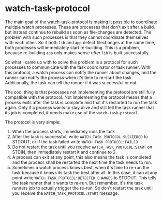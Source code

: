 # watch-task-protocol

The main goal of the watch-task-protocol is making it possible to coordinate multiple watch processes. These are processes that don't exit after a build, but instead continue to rebuild as soon as file-changes are detected. The problem with such processes is that they cannot coordinate themselves with each other. So if both `lib` and `app` detect filechanges at the same time, both processes will immediately start re-building. This is a problem, because re-building `app` only makes sense _after_ `lib` is built successfully.

So what I came up with to solve this problem is a protocol for such processes to communicate with the task coordinator or task runner.
With this protocol, a watch process can notify the runner about changes, and the runner can notify the process when it's time to re-start the task. Additionally, the task can tell the runner if it was successful or not.

The cool thing is that processes not implementing the protocol are still fully compatible with the protocol. Not implementing the protocol means that a process exits after the task is complete and that it's restarted to run the task again. Only if a process wants to stay alive and still tell the task runner that its job is completed, it needs make use of the `watch-task-protocol`.

The protocol is very simple:

1. When the process starts, immediately runs the task
1. After the task is successful, write `WATCH_TASK_PROTOCOL:SUCCEEDED` to STDOUT, or if the task failed write `WATCH_TASK_PROTOCOL:FAILED`
1. Do not restart the task until you receive `WATCH_TASK_PROTOCOL:START` on STDIN, then immediately restart it and continue to 2.
1. A process can exit at any point, this also means the task is completed and the process shall be restarted the next time the task needs to run.
1. Sometimes a watch process knows best, when it's time to re-run the task because it knows its task the best after all. In this case, it can at any point write `WATCH_TASK_PROTOCOL:DETECTED_CHANGES` to STDOUT. This tells the task runner that it wants to re-run. But remember, it's the task runners job to actually trigger the re-run. So don't restart the task until you receive the `WATCH_TASK_PROTOCOL:START` message.

